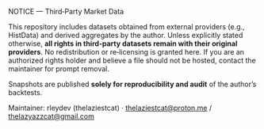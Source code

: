 NOTICE — Third‑Party Market Data

This repository includes datasets obtained from external providers (e.g., HistData) and derived aggregates by the author.
Unless explicitly stated otherwise, **all rights in third‑party datasets remain with their original providers**.
No redistribution or re‑licensing is granted here. If you are an authorized rights holder and believe a file should not
be hosted, contact the maintainer for prompt removal.

Snapshots are published **solely for reproducibility and audit** of the author’s backtests.

Maintainer: rleydev (thelaziestcat) · thelaziestcat@proton.me / thelazyazzcat@gmail.com
